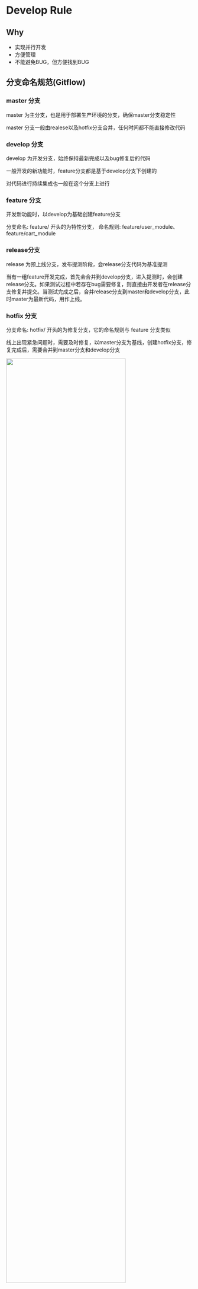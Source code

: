 # Develop Rule

## Why

- 实现并行开发
- 方便管理
- 不能避免BUG，但方便找到BUG

## 分支命名规范(Gitflow)

### master 分支

master 为主分支，也是用于部署生产环境的分支，确保master分支稳定性

master 分支一般由realese以及hotfix分支合并，任何时间都不能直接修改代码

### develop 分支

develop 为开发分支，始终保持最新完成以及bug修复后的代码

一般开发的新功能时，feature分支都是基于develop分支下创建的

对代码进行持续集成也一般在这个分支上进行


### feature 分支

开发新功能时，以develop为基础创建feature分支

分支命名: feature/ 开头的为特性分支， 命名规则: feature/user_module、 feature/cart_module

### release分支

release 为预上线分支，发布提测阶段，会release分支代码为基准提测

当有一组feature开发完成，首先会合并到develop分支，进入提测时，会创建release分支。如果测试过程中若存在bug需要修复，则直接由开发者在release分支修复并提交。当测试完成之后，合并release分支到master和develop分支，此时master为最新代码，用作上线。

### hotfix 分支

分支命名: hotfix/ 开头的为修复分支，它的命名规则与 feature 分支类似

线上出现紧急问题时，需要及时修复，以master分支为基线，创建hotfix分支，修复完成后，需要合并到master分支和develop分支

<img src="./pic/devflow.png"  width="80%">

👉 [See how it looks like in our repo](https://huoguozhandui.coding.net/p/24vision_nav/d/24SentryNav/git/commits/master?commit_history_gk=&commit_history_time_from=&commit_history_time_to=&graph=true&order=desc)


### 举栗子🌰🌰🌰

#### 增加新功能

1. 在coding上创建分支

    <img src="./pic/creatbranch.png"  width="80%">

2. fetch分支到本地

    ```shell
    git fetch
    ```
    <img src="./pic/fetch.png"  width="80%">

3. 切换到新建的分支

    ```shell
    git checkout feature/xxx
    ```
    <img src="./pic/checkout.png"  width="80%">

4. 开发

    ```
    (feature/xxx)$: blabla                         # 开发
    (feature/xxx)$: blabla_test                    # 测试
    (feature/xxx)$: git add xxx
    (feature/xxx)$: git commit -m 'commit comment'
    (feature/xxx)$: git push origin feature/xxx    # 提交到远程仓库
    ```

5. 合并到develop分支，也就是提pull request(merge request)

    - 开发人员

        1. 在Coding上发起pull request

            - 注意合并方向规范
                
                <img src="./pic/merge1.png"  width="80%">

            - 填写pull request的标题和内容

                <img src="./pic/merge2.png"  width="80%">

            - 合并方式选择squash

                <img src="./pic/merge3.png"  width="80%">

                    🫠选择哪一个方式好像关系也不大
                    
                    🌟Squash 可以将多个提交合并为一个单独的提交，使项目的提交历史更加干净。
                    
                    🌟Rebase 则可以将一个分支上的提交应用到另一个分支上，使得项目历史更加线性和整洁。


            - 记得添加评审者
        2. 处理冲突

            - 若没有冲突，等待评审完成即可，develop分支的内容就会更新为feature分支的内容

            - 若有冲突，需要解决冲突，再合并

                <img src="./pic/merge5.png"  width="80%">

        3. 在VsCode处理冲突

            <img src="./pic/mergechange2.png"  width="80%">

            <img src="./pic/mergechange3.png"  width="80%">

        4. 提交到远程仓库

            git push origin feature/xxxx

        5. * 等待测试/评审


    - 评审人员/项目经理

        1. 设置仓库

            TIPS：可以通过配置CODING仓库模板、构建计划模板，来规范团队的开发流程

            <img src="./pic/setting.jpg"  width="80%">

                🌟Fast-forward 合并
                    当我们的新分支是基于主分支的最新提交版本时，Git可以直接将主分支指向新分支的头部，这种合并方式叫做Fast-forward合并。这种合并方式不会创建合并提交，只是简单的将主分支的指针前移。
                🌟Merge commit 合并(常用)
                    当我们的新分支是基于主分支的老版本，或者在新分支和主分支上都进行了提交时，Git将会创建一个新的合并提交。这个合并提交记录了两个分支的历史最新公共祖先以来的所有提交。


        2. 配置自动化测试

            <img src="./pic/CI.png"  width="80%">

            <img src="./pic/CItest.png"  width="100%">

        2. 测试通过，评审/合并

        3. 删除分支


#### 修复紧急bug

```
(master)$: git checkout -b hotfix/xxx         # 从master建立hotfix分支
(hotfix/xxx)$: blabla                         # 开发
(hotfix/xxx)$: git add xxx
(hotfix/xxx)$: git commit -m 'commit comment'
(master)$: git merge hotfix/xxx --no-ff       # 把hotfix分支合并到master，并上线到生产环境
(dev)$: git merge hotfix/xxx --no-ff          # 把hotfix分支合并到dev，同步代码
```

#### 测试环境代码

```
(release)$: git merge dev --no-ff             # 把dev分支合并到release，然后在测试环境拉取并测试
```

#### 生产环境上线

```
(master)$: git merge release --no-ff          # 把release测试好的代码合并到master，运维人员操作
(master)$: git tag -a v0.1 -m '部署包版本名'  #给版本命名，打Tag
```


## 日志规范

在一个团队协作的项目中，开发人员需要经常提交一些代码去修复bug或者实现新的feature。而项目中的文件和实现什么功能、解决什么问题都会渐渐淡忘，最后需要浪费时间去阅读代码。但是好的日志规范commit messages编写有帮助到我们，它也反映了一个开发人员是否是良好的协作者。

编写良好的Commit messages可以达到3个重要的目的：

- 加快review的流程
- 帮助我们编写良好的版本发布日志
- 让之后的维护者了解代码里出现特定变化和feature被添加的原因

目前，社区有多种 Commit message 的写法规范。来自Angular 规范是目前使用最广的写法，比较合理和系统化。

### Commit message 格式

具体格式为:

```
<type>[(scope)]: <subject>
<BLANK LINE>
<body>
<BLANK LINE>
<footer>
```

- type: 本次 commit 的类型，诸如 bugfix docs style 等
- scope[optional]: 本次 commit 波及的范围
- subject: 简明扼要的阐述下本次 commit 的主旨
- body: 在主体内容中我们需要把本次 commit 详细的描述一下
- footer: 描述下与之关联的 issue 或标明 break change

#### Type的类别说明

- feat: 添加新特性
- fix: 修复bug
- docs: 仅仅修改了文档
- style: 仅仅修改了空格、格式缩进、都好等等，不改变代码逻辑
- refactor: 代码重构，没有加新功能或者修复bug
- perf: 增加代码进行性能测试
- test: 增加测试用例
- chore: 改变构建流程、或者增加依赖库、工具等


#### TIS：对Commit分类

<img src="./pic/perfectcommit.jpg"  width="90%">

<img src="./pic/commitexa.png"  width="90%">


## 关联仓库的管理

涉及内部仓库之间的引用采用 submodule 进行版本管理

将引用项目作为submodule添加到主项目中：

```shell
# 添加submodule
git submodule add <远程引用模块仓库地址>
```

子项目版本管理和主项目版本管理是分发的，主项目中的子项目更新需要手动操作：

```shell
# 更新子模块
git submodule update --init
```

## Reference

- https://blog.csdn.net/weixin_44786530/article/details/129403495

- https://www.cnblogs.com/heroljy/p/9294127.html
